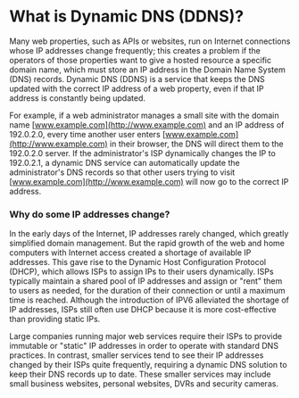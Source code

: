 # What is Dynamic DNS (DDNS)?

Many web properties, such as APIs or websites, run on Internet connections whose IP addresses change frequently; this creates a problem if the operators of those properties want to give a hosted resource a specific domain name, which must store an IP address in the Domain Name System (DNS) records. Dynamic DNS (DDNS) is a service that keeps the DNS updated with the correct IP address of a web property, even if that IP address is constantly being updated.

For example, if a web administrator manages a small site with the domain name [www.example.com](http://www.example.com) and an IP address of 192.0.2.0, every time another user enters [www.example.com](http://www.example.com) in their browser, the DNS will direct them to the 192.0.2.0 server. If the administrator's ISP dynamically changes the IP to 192.0.2.1, a dynamic DNS service can automatically update the administrator's DNS records so that other users trying to visit [www.example.com](http://www.example.com) will now go to the correct IP address.

### Why do some IP addresses change?

In the early days of the Internet, IP addresses rarely changed, which greatly simplified domain management. But the rapid growth of the web and home computers with Internet access created a shortage of available IP addresses. This gave rise to the Dynamic Host Configuration Protocol (DHCP), which allows ISPs to assign IPs to their users dynamically. ISPs typically maintain a shared pool of IP addresses and assign or "rent" them to users as needed, for the duration of their connection or until a maximum time is reached. Although the introduction of IPV6 alleviated the shortage of IP addresses, ISPs still often use DHCP because it is more cost-effective than providing static IPs.

Large companies running major web services require their ISPs to provide immutable or "static" IP addresses in order to operate with standard DNS practices. In contrast, smaller services tend to see their IP addresses changed by their ISPs quite frequently, requiring a dynamic DNS solution to keep their DNS records up to date. These smaller services may include small business websites, personal websites, DVRs and security cameras.
